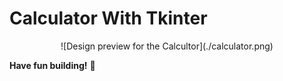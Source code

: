 # Calculator With Tkinter

<div align=center>
![Design preview for the Calcultor](./calculator.png)
</div>

**Have fun building!** 🚀
